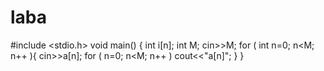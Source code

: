 laba
====

#include <stdio.h>
void main()
{
  int i[n];
  int M;
cin>>M;
  for ( int n=0; n<M; n++ ){
cin>>a[n];
 for ( n=0; n<M; n++ )
cout<<"a[n]";
}
}
